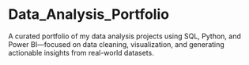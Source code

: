 # Data_Analysis_Portfolio
A curated portfolio of my data analysis projects using SQL, Python, and Power BI—focused on data cleaning, visualization, and generating actionable insights from real-world datasets.
